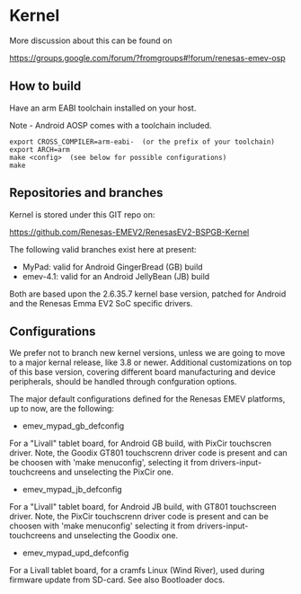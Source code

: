 
Kernel
======

More discussion about this can be found on

https://groups.google.com/forum/?fromgroups#!forum/renesas-emev-osp

How to build
------------

Have an arm EABI toolchain installed on your host.

Note - Android AOSP comes with a toolchain included.

	export CROSS_COMPILER=arm-eabi-  (or the prefix of your toolchain)
	export ARCH=arm
	make <config>  (see below for possible configurations)
	make

Repositories and branches
-------------------------

Kernel is stored under this GIT repo on:

https://github.com/Renesas-EMEV2/RenesasEV2-BSPGB-Kernel

The following valid branches exist here at present:

* MyPad: valid for Android GingerBread (GB) build
* emev-4.1: valid for an Android JellyBean (JB) build

Both are based upon the 2.6.35.7 kernel base version, patched for Android and the Renesas Emma EV2 SoC specific drivers.

Configurations
--------------

We prefer not to branch new kernel versions, unless we are going to move to a major kernal release, like 3.8 or newer. Additional customizations on top of this base version, covering different board manufacturing and device peripherals, should be handled through confguration options. 

The major default configurations defined for the Renesas EMEV platforms, up to now, are the following:

* emev_mypad_gb_defconfig

For a "Livall" tablet board, for Android GB build, with PixCir touchscren driver. Note, the Goodix GT801 touchscrenn driver code is present and can be choosen with 'make menuconfig', selecting it from drivers-input-touchcreens and unselecting the PixCir one.

* emev_mypad_jb_defconfig

For a "Livall" tablet board, for Android JB build, with GT801 touchscreen driver. Note, the PixCir touchscrenn driver code is present and can be choosen with 'make menuconfig' selecting it from drivers-input-touchcreens and unselecting the Goodix one.

* emev_mypad_upd_defconfig

For a Livall tablet board, for a cramfs Linux (Wind River), used during firmware update from SD-card.
See also Bootloader docs.




